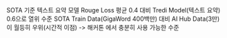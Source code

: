 SOTA 기준 텍스트 요약 모델 Rouge Loss 평균 0.4 대비 Tredi Model(텍스트 요약) 0.6으로 열위 수준
SOTA Train Data(GigaWord 400백만) 대비 AI Hub Data(3만)이 월등히 우위(시간적 이점) -> 해커톤 에서 충분히 사용 가능한 수준
